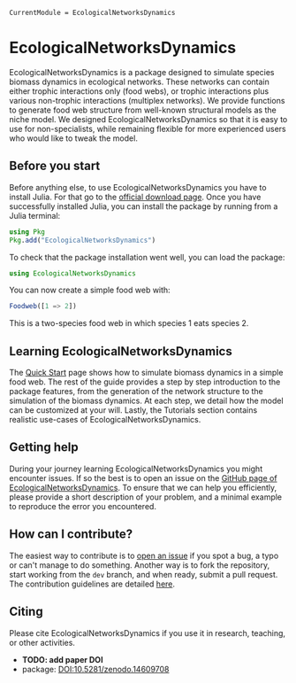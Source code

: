 ```@meta
CurrentModule = EcologicalNetworksDynamics
```

# EcologicalNetworksDynamics

EcologicalNetworksDynamics is a package designed to simulate species biomass dynamics
in ecological networks.
These networks can contain either trophic interactions only (food webs),
or trophic interactions plus various non-trophic interactions (multiplex networks).
We provide functions to generate food web structure from well-known structural models as the niche model.
We designed EcologicalNetworksDynamics so that it is easy to use for non-specialists,
while remaining flexible for more experienced users who would like to tweak the model.

## Before you start

Before anything else, to use EcologicalNetworksDynamics you have to install Julia.
For that go to the [official download page](https://julialang.org/downloads/).
Once you have successfully installed Julia,
you can install the package by running from a Julia terminal:

```julia
using Pkg
Pkg.add("EcologicalNetworksDynamics")
```

To check that the package installation went well, you can load the package:

```julia
using EcologicalNetworksDynamics
```

You can now create a simple food web with:

```julia
Foodweb([1 => 2])
```

This is a two-species food web in which species 1 eats species 2.

## Learning EcologicalNetworksDynamics

The [Quick Start](@ref) page shows how to simulate biomass dynamics in a simple food web.
The rest of the guide provides a step by step introduction to the package features,
from the generation of the network structure to the simulation of the biomass dynamics.
At each step, we detail how the model can be customized at your will.
Lastly, the Tutorials section contains realistic use-cases of EcologicalNetworksDynamics.

## Getting help

During your journey learning EcologicalNetworksDynamics you might encounter issues.
If so the best is to open an issue on the
[GitHub page of EcologicalNetworksDynamics](https://github.com/econetoolbox/EcologicalNetworksDynamics.jl/issues).
To ensure that we can help you efficiently,
please provide a short description of your problem, and a minimal example to reproduce the error you encountered.

## How can I contribute?

The easiest way to contribute is to
[open an issue](https://github.com/econetoolbox/EcologicalNetworksDynamics.jl/issues)
if you spot a bug, a typo or can't manage to do something.
Another way is to fork the repository,
start working from the `dev` branch,
and when ready, submit a pull request.
The contribution guidelines are detailed
[here](https://github.com/econetoolbox/EcologicalNetworksDynamics.jl/blob/dev/CONTRIBUTING.md).

## Citing

Please cite EcologicalNetworksDynamics
if you use it in research, teaching, or other activities.

  - **TODO: add paper DOI**
  - package: [DOI:10.5281/zenodo.14609708](https://zenodo.org/doi/10.5281/zenodo.14609708)
